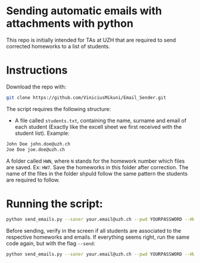 # Sending automatic emails with attachments with python

This repo is initially intended for TAs at UZH that are required to send corrected homeworks to a list of students.

# Instructions

Download the repo with:

```bash
git clone https://github.com/ViniciusMikuni/Email_Sender.git
```
The script requires the following structure:

* A file called ```students.txt```, containing the name, surname and email of each student (Exactly like the excell sheet we first received with the student list). Example:

```bash
John Doe john.doe@uzh.ch
Joe Doe joe.doe@uzh.ch
```

A folder called ```HWN```, where ```N``` stands for the homework number which files are saved. Ex: ```HW7```. Save the homeworks in this folder after correction. The name of the files in the folder shpuld follow the same pattern the students are required to follow.

# Running the script:

```bash
python send_emails.py --saner your.email@uzh.ch --pwd YOURPASSWORD --HW N
```

Before sending, verify in the screen if all students are associated to the respective homeworks and emails. If everything seems right, run the same code again, but with the flag ```--send```:

```bash
python send_emails.py --saner your.email@uzh.ch --pwd YOURPASSWORD --HW N --send
```

